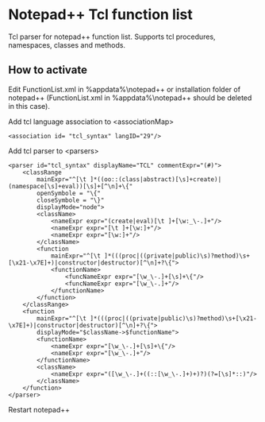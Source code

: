 # Notepad++ Tcl function list

Tcl parser for notepad++ function list. Supports tcl procedures, namespaces, classes and methods.

## How to activate

Edit FunctionList.xml in %appdata%\notepad++ or installation folder of notepad++ (FunctionList.xml in %appdata%\notepad++ should be deleted in this case).

Add tcl language association to \<associationMap>

```
<association id= "tcl_syntax" langID="29"/>
```

Add tcl parser to \<parsers>

```
<parser id="tcl_syntax" displayName="TCL" commentExpr="(#)">
    <classRange
        mainExpr="^[\t ]*((oo::(class|abstract)[\s]+create)|(namespace[\s]+eval))[\s]+[^\n]+\{"
        openSymbole = "\{"
        closeSymbole = "\}"
        displayMode="node">
        <className>
            <nameExpr expr="(create|eval)[\t ]+[\w:_\-.]+"/>
            <nameExpr expr="[\t ]+[\w:]+"/>
            <nameExpr expr="[\w:]+"/>
        </className>
        <function
            mainExpr="^[\t ]*(((proc|((private|public)\s)?method)\s+[\x21-\x7E]+)|constructor|destructor)[^\n]+?\{">
            <functionName>
                <funcNameExpr expr="[\w_\-.]+[\s]+\{"/>
                <funcNameExpr expr="[\w_\-.]+"/>
            </functionName>
        </function>
    </classRange>
    <function
        mainExpr="^[\t ]*(((proc|((private|public)\s)?method)\s+[\x21-\x7E]+)|constructor|destructor)[^\n]+?\{">
        displayMode="$className->$functionName">
        <functionName>
            <nameExpr expr="[\w_\-.]+[\s]+\{"/>
            <nameExpr expr="[\w_\-.]+"/>
        </functionName>
        <className>
            <nameExpr expr="([\w_\-.]+((::[\w_\-.]+)+)?)(?=[\s]*::)"/>
        </className>
    </function>
</parser>
```

Restart notepad++
